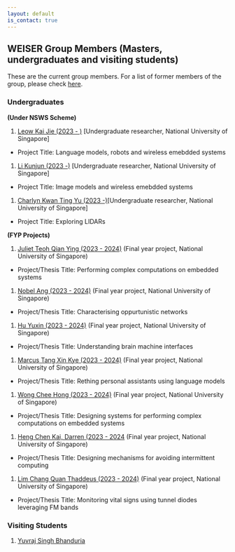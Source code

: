 ```yaml
---
layout: default
is_contact: true
---
```

## WEISER Group Members (Masters, undergraduates and visiting students)

These are the current group members. For a list of former members of the group, please check [here](https://weiserlab.github.io/ambuj/previoustudent).

### Undergraduates

**(Under NSWS Scheme)**

1. [Leow Kai Jie (2023 - )]() [Undergraduate researcher, National University of Singapore]
* Project Title: Language models, robots and wireless emebdded systems
1. [Li Kunjun (2023 -)]() [Undergraduate researcher, National University of Singapore]
* Project Title: Image models and wireless emebdded systems
1. [Charlyn Kwan Ting Yu (2023 -)]()[Undergraduate researcher, National University of Singapore]
* Project Title: Exploring LIDARs

**(FYP Projects)**

1. [Juliet Teoh Qian Ying (2023 - 2024)]() (Final year project, National University of Singapore)
* Project/Thesis Title: Performing complex computations on embedded systems
1. [Nobel Ang (2023 - 2024)]() (Final year project, National University of Singapore)
* Project/Thesis Title: Characterising oppurtunistic networks
1. [Hu Yuxin (2023 - 2024)]() (Final year project, National University of Singapore)
* Project/Thesis Title: Understanding brain machine interfaces
1. [Marcus Tang Xin Kye (2023 - 2024)]() (Final year project, National University of Singapore)
* Project/Thesis Title: Rething personal assistants using language models
1. [Wong Chee Hong (2023 - 2024)]() (Final year project, National University of Singapore)
* Project/Thesis Title: Designing systems for performing complex computations on embedded systems
1. [Heng Chen Kai, Darren (2023 - 2024]() (Final year project, National University of Singapore)
* Project/Thesis Title: Designing mechanisms for avoiding intermittent computing
1. [Lim Chang Quan Thaddeus (2023 - 2024)]() (Final year project, National University of Singapore)
* Project/Thesis Title: Monitoring vital signs using tunnel diodes leveraging FM bands


### Visiting Students

1. [Yuvraj Singh Bhanduria](https://uvrajsb.github.io/YuvrajSBhadauria.github.io/)
